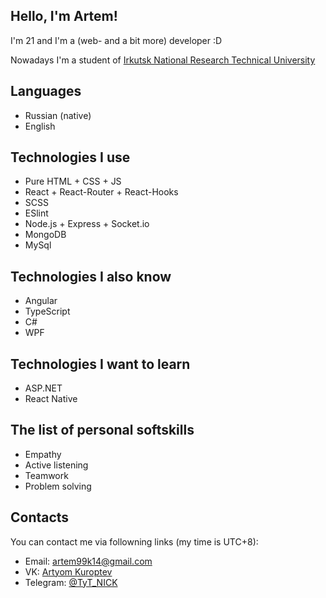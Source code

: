 ## Hello, I'm Artem!
I'm 21 and I'm a (web- and a bit more) developer :D

Nowadays I'm a student of [Irkutsk National Research Technical University](http://www.istu.edu/)

## Languages
- Russian (native)
- English

## Technologies I use
- Pure HTML + CSS + JS
- React + React-Router + React-Hooks
- SCSS
- ESlint
- Node.js + Express + Socket.io
- MongoDB
- MySql

## Technologies I also know
- Angular
- TypeScript
- C#
- WPF


## Technologies I want to learn
- ASP.NET
- React Native

## The list of personal softskills
- Empathy
- Active listening
- Teamwork
- Problem solving

## Contacts
You can contact me via followning links (my time is UTC+8):
- Email: [artem99k14@gmail.com](mailto:artem99k14@gmail.com)
- VK: [Artyom Kuroptev](https://vk.com/tytnoudeenick)
- Telegram: [@TyT_NICK](https://t.me/TyT_NICK)
